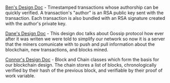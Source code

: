 [Ben's Design Doc](https://docs.google.com/document/d/1Ftg9jzN7DSOrtMMwSQ1MYNOK_SK0P-cp_i9vGQMnXpQ/edit?usp=sharing) - Timestamped transactions whose authorship can be quickly verified. A transaction's "author" is an RSA public key sent with the transaction. Each transaction is also bundled with an RSA signature created with the author's private key.

[Dane's Design Doc](https://docs.google.com/document/d/137-3oc-g1-z3NCVHhDR7OIW2W_9xG_6QBmONnNjCmyo/edit?usp=sharing) - This design doc talks about Gossip protocol how ever after it was writen we were told to simplify our network so now it is a server that the miners comunicate with to push and pull information about the blockchain, new transactions, and blocks mined.

[Connor's Design Doc](https://docs.google.com/document/d/1FNiCJugAZcXI5b8ll1FFh8uA7yDqow7JwcQiO6LhqM0/edit?usp=sharing) - Block and Chain classes which form the basis for our blockchain design. The chain stores a list of blocks, chronologically verified by their hash of the previous block, and verifiable by their proof of work variable.
